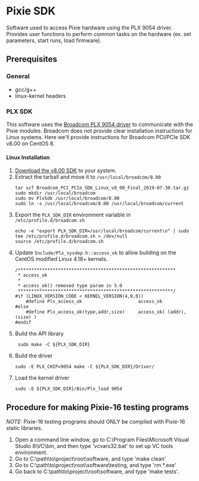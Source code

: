 # Pixie SDK
Software used to access Pixie hardware using the PLX 9054 driver. Provides
user functions to perform common tasks on the hardware (ex. set parameters,
start runs, load firmware).

## Prerequisites
### General
* gcc/g++
* linux-kernel headers


### PLX SDK
This software uses the [Broadcom PLX 9054 driver](https://www.broadcom.com/products/pcie-switches-bridges/software-dev-kits) 
to communicate with the Pixie modules. Broadcom does not provide clear installation instructions for 
Linux systems. Here we'll provide instructions for Broadcom PCI/PCIe SDK v8.00 on CentOS 8. 

#### Linux Installation
1. [Download the v8.00 SDK](https://www.broadcom.com/products/pcie-switches-bridges/software-dev-kits#downloads) to your system.
2. Extract the tarball and move it to `/usr/local/broadcom/8.00`
   ```
   tar xzf Broadcom_PCI_PCIe_SDK_Linux_v8_00_Final_2019-07-30.tar.gz
   sudo mkdir /usr/local/broadcom
   sudo mv PlxSdk /usr/local/broadcom/8.00
   sudo ln -s /usr/local/broadcom/8.00 /usr/local/broadcom/current
   ```
2. Export the `PLX_SDK_DIR` environment variable in `/etc/profile.d/broadcom.sh`
   ```
   echo -e "export PLX_SDK_DIR=/usr/local/broadcom/current\n" | sudo tee /etc/profile.d/broadcom.sh > /dev/null
   source /etc/profile.d/broadcom.sh
   ```
2. Update `Include/Plx_sysdep.h::access_ok` to allow building on the CentOS modified Linux 4.18+ kernels.
   ```
   /***********************************************************
    * access_ok
    *
    * access_ok() removed type param in 5.0
    **********************************************************/
   #if (LINUX_VERSION_CODE < KERNEL_VERSION(4,0,0))
       #define Plx_access_ok                     access_ok
   #else
       #define Plx_access_ok(type,addr,size)     access_ok( (addr),(size) )
   #endif
   ```
2. Build the API library
   ```
    sudo make -C ${PLX_SDK_DIR}
   ```
3. Build the driver
   ```
   sudo -E PLX_CHIP=9054 make -C ${PLX_SDK_DIR}/Driver/
   ```
4. Load the kernel driver
    ```
    sudo -E ${PLX_SDK_DIR}/Bin/Plx_load 9054
    ```

## Procedure for making Pixie-16 testing programs
*NOTE:* Pixie-16 testing programs should ONLY be compiled with Pixie-16
static libraries.

1. Open a command line window, go to C:\Program Files\Microsoft Visual Studio 8\VC\bin, and then type 'vcvars32.bat' to set up VC tools environment.
2. Go to C:\path\to\project\root\software, and type 'make clean'
3. Go to C:\path\to\project\root\software\testing, and type 'rm *.exe'
4. Go back to C:\path\to\project\root\software, and type 'make tests'.
